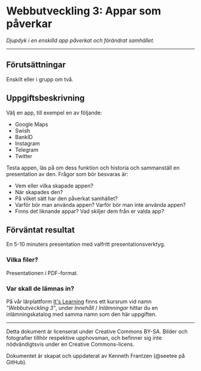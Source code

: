 # Webbutveckling 3: Appar som påverkar

_Djupdyk i en enskilld app påverkat och förändrat samhället._

---

## Förutsättningar

Enskilt eller i grupp om två.

## Uppgiftsbeskrivning

Välj en app, till exempel en av följande: 

* Google Maps
* Swish
* BankID
* Instagram
* Telegram 
* Twitter 

Testa appen, läs på om dess funktion och historia och sammanställ en presentation av den. Frågor som bör besvaras är: 

* Vem eller vilka skapade appen? 
* När skapades den? 
* På vilket sätt har den påverkat samhället? 
* Varför bör man använda appen? Varför bör man inte använda appen? 
* Finns det liknande appar? Vad skiljer dem från er valda app? 

## Förväntat resultat

En 5-10 minuters presentation med valfritt presentationsverktyg. 

### Vilka filer?

Presentationen i PDF-format. 

### Var skall de lämnas in?

På vår lärplattform [It's Learning](https://stenungsund.itslearning.com/) finns ett kursrum vid namn _"Webbutveckling 3"_, under _Innehåll_ / _Inlämningar_ hittar du en inlämningskatalog med samma namn som den här uppgiften.

---

Detta dokument är licenserat under Creative Commons BY-SA. Bilder och fotografier tillhör respektive upphovsman, och befinner sig inte nödvändigtsvis under en Creative Commons-licens.

Dokumentet är skapat och uppdaterat av Kenneth Frantzen (@seetee på GitHub).
